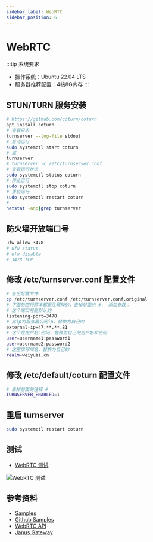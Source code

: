 ```yaml
---
sidebar_label: WebRTC
sidebar_position: 6
---
```


# WebRTC

:::tip 系统要求

- 操作系统：Ubuntu 22.04 LTS
- 服务器推荐配置：4核8G内存
:::

## STUN/TURN 服务安装

```bash
# https://github.com/coturn/coturn
apt install coturn
# 查看日志
turnserver --log-file stdout
# 启动运行
sudo systemctl start coturn
# 或
turnserver
# turnserver -c /etc/turnserver.conf
# 查看运行状态
sudo systemctl status coturn
# 停止运行
sudo systemctl stop coturn
# 重启运行
sudo systemctl restart coturn
# 
netstat -anp|grep turnserver
```

## 防火墙开放端口号

```bash
ufw allow 3478
# ufw status
# ufw disable
# 3478 TCP
```

## 修改 /etc/turnserver.conf 配置文件

```bash
# 备份配置文件
cp /etc/turnserver.conf /etc/turnserver.conf.original
# 下面的四行原本都是注释掉的，去掉前面的 #， 添加参数：
# 这个端口号是默认的
listening-port=3478    
# 此ip为服务器公网ip，替换为自己的  
external-ip=47.**.**.81
# 这个是用户名:密码，替换为自己的用户名和密码
user=username1:password1
user=username2:password2
# 这里填写域名，替换为自己的
realm=weiyuai.cn
```

## 修改 /etc/default/coturn 配置文件

```bash
# 去掉前面的注释 #
TURNSERVER_ENABLED=1
```

## 重启 turnserver

```bash
sudo systemctl restart coturn
```

## 测试

- [WebRTC 测试](https://webrtc.github.io/samples/src/content/peerconnection/trickle-ice/)

![WebRTC 测试](/img/deploy/webrtc/coturn_turn_stun_test.png)

## 参考资料

- [Samples](https://webrtc.github.io/samples/)
- [Github Samples](https://github.com/webrtc/samples)
- [WebRTC API](https://developer.mozilla.org/en-US/docs/Web/API/WebRTC_API)
- [Janus Gateway](https://github.com/meetecho/janus-gateway)
